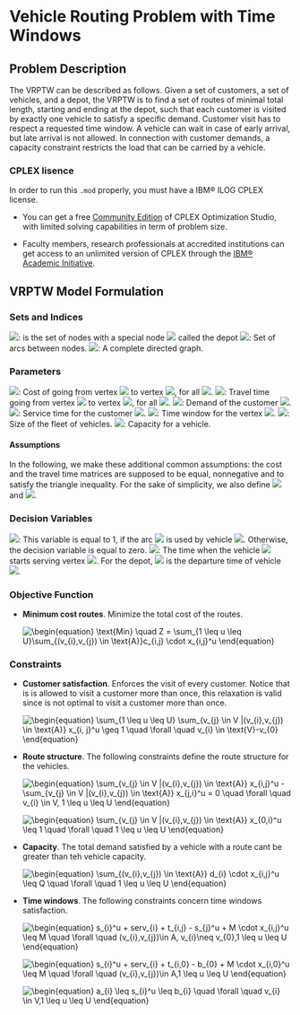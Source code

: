 # Vehicle Routing Problem with Time Windows


## Problem Description 
The VRPTW can be described as follows. Given a set of customers, a set of vehicles, and a depot, the VRPTW is to find a set of routes of minimal total length, starting and ending at the depot, such that each customer is visited by exactly one vehicle to satisfy a specific demand. Customer visit has to respect a requested time window. A vehicle can wait in case of early arrival, but late arrival is not allowed. In connection with customer demands, a capacity constraint restricts the load that can be carried by a vehicle.

### CPLEX lisence

In order to run this `.mod` properly, you must have a IBM® ILOG CPLEX license.

- You can get a free [Community Edition](http://www-01.ibm.com/software/websphere/products/optimization/cplex-studio-community-edition)
 of CPLEX Optimization Studio, with limited solving capabilities in term of problem size.

- Faculty members, research professionals at accredited institutions can get access to an unlimited version of CPLEX through the
 [IBM® Academic Initiative](https://www.ibm.com/academic/technology/data-science).
 

## VRPTW Model Formulation
### Sets and Indices
<!-- $\text{Vertex}= {(v_{0},...,v_{n})}$ --> <img src="https://render.githubusercontent.com/render/math?math=%5Ctext%7BVertex%7D%3D%20%7B(v_%7B0%7D%2C...%2Cv_%7Bn%7D)%7D">: is the set of nodes with a special node <!-- $v_{0}$ --> <img src="https://render.githubusercontent.com/render/math?math=v_%7B0%7D"> called the depot
 
<!-- $\text{Arcs}= \{(v_{i},v_{j}) \in Vertex \times Vertex \}$ --> <img src="https://render.githubusercontent.com/render/math?math=%5Ctext%7BArcs%7D%3D%20%5C%7B(v_%7Bi%7D%2Cv_%7Bj%7D)%20%5Cin%20Vertex%20%5Ctimes%20Vertex%20%5C%7D">: Set of arcs between nodes.

<!-- $G = (V, A)$ --> <img src="https://render.githubusercontent.com/render/math?math=G%20%3D%20(V%2C%20A)">: A complete directed graph.

### Parameters 

<!-- $c_{i,j}$ --> <img src="https://render.githubusercontent.com/render/math?math=c_%7Bi%2Cj%7D">: Cost of going from vertex <!-- $i$ --> <img src="https://render.githubusercontent.com/render/math?math=i"> to vertex <!-- $j$ --> <img src="https://render.githubusercontent.com/render/math?math=j">, for all <!-- $(v_{i},v_{j}) \in A$ --> <img src="https://render.githubusercontent.com/render/math?math=(v_%7Bi%7D%2Cv_%7Bj%7D)%20%5Cin%20A">.

<!-- $t_{i,j}$ --> <img src="https://render.githubusercontent.com/render/math?math=t_%7Bi%2Cj%7D">: Travel time going from vertex <!-- $i$ --> <img src="https://render.githubusercontent.com/render/math?math=i"> to vertex <!-- $j$ --> <img src="https://render.githubusercontent.com/render/math?math=j">, for all <!-- $(v_{i},v_{j}) \in A$ --> <img src="https://render.githubusercontent.com/render/math?math=(v_%7Bi%7D%2Cv_%7Bj%7D)%20%5Cin%20A">.

<!-- $d_{i} \in \mathbb{R}^+$ --> <img src="https://render.githubusercontent.com/render/math?math=d_%7Bi%7D%20%5Cin%20%5Cmathbb%7BR%7D%5E%2B">: Demand of the customer <!-- $v_{i} \in \text{V}-v_{0}$ --> <img src="https://render.githubusercontent.com/render/math?math=v_%7Bi%7D%20%5Cin%20%5Ctext%7BV%7D-v_%7B0%7D">. 

<!-- $serv_{i} \in \mathbb{R}^+$ --> <img src="https://render.githubusercontent.com/render/math?math=serv_%7Bi%7D%20%5Cin%20%5Cmathbb%7BR%7D%5E%2B">: Service time for the customer <!-- $v_{i} \in \text{V}-v_{0}$ --> <img src="https://render.githubusercontent.com/render/math?math=v_%7Bi%7D%20%5Cin%20%5Ctext%7BV%7D-v_%7B0%7D">. 

<!-- $[a_{i},b_{i}]$ --> <img src="https://render.githubusercontent.com/render/math?math=%5Ba_%7Bi%7D%2Cb_%7Bi%7D%5D">: Time window for the vertex <!-- $v_{i} \in \text{V}$ --> <img src="https://render.githubusercontent.com/render/math?math=v_%7Bi%7D%20%5Cin%20%5Ctext%7BV%7D">.

<!-- $U$ --> <img src="https://render.githubusercontent.com/render/math?math=U">: Size of the fleet of vehicles.

<!-- $Q$ --> <img src="https://render.githubusercontent.com/render/math?math=Q">: Capacity for a vehicle.

#### Assumptions
In the following, we make these additional common assumptions: the cost and the travel time matrices are supposed to be equal, nonnegative and to satisfy the triangle inequality. For the sake of simplicity, we also define <!-- $d_{0}=0$ --> <img src="https://render.githubusercontent.com/render/math?math=d_%7B0%7D%3D0"> and <!-- $serv_{0}=0$ --> <img src="https://render.githubusercontent.com/render/math?math=serv_%7B0%7D%3D0">.

### Decision Variables
<!-- $x_{i, j}^u \in \{0, 1\}$ --> <img src="https://render.githubusercontent.com/render/math?math=x_%7Bi%2C%20j%7D%5Eu%20%5Cin%20%5C%7B0%2C%201%5C%7D">: This variable is equal to 1, if the arc <!-- $(v_{i},v_{j}) \in A$ --> <img src="https://render.githubusercontent.com/render/math?math=(v_%7Bi%7D%2Cv_%7Bj%7D)%20%5Cin%20A"> is used by vehicle <!-- $u$ --> <img src="https://render.githubusercontent.com/render/math?math=u">. Otherwise, the decision variable is equal to zero.

<!-- $s_{i}^u \in \mathbb{R}^+$ --> <img src="https://render.githubusercontent.com/render/math?math=s_%7Bi%7D%5Eu%20%5Cin%20%5Cmathbb%7BR%7D%5E%2B">: The time when the vehicle <!-- $u$ --> <img src="https://render.githubusercontent.com/render/math?math=u"> starts serving vertex <!-- $v_{i} \in V$ --> <img src="https://render.githubusercontent.com/render/math?math=v_%7Bi%7D%20%5Cin%20V">. For the depot, <!-- $s_{0}^u$ --> <img src="https://render.githubusercontent.com/render/math?math=s_%7B0%7D%5Eu"> is the departure time of vehicle <!-- $u$ --> <img src="https://render.githubusercontent.com/render/math?math=u">.  

### Objective Function
- **Minimum cost routes**. Minimize the total cost of the routes. 

    <img src=
    "https://render.githubusercontent.com/render/math?math=%5Cdisplaystyle+%5Cbegin%7Bequation%7D%0A%5Ctext%7BMin%7D+%5Cquad+Z+%3D+%5Csum_%7B1+%5Cleq+u+%5Cleq+U%7D%5Csum_%7B%28v_%7Bi%7D%2Cv_%7Bj%7D%29+%5Cin+%5Ctext%7BA%7D%7Dc_%7Bi%2Cj%7D+%5Ccdot+x_%7Bi%2Cj%7D%5Eu%0A%5Cend%7Bequation%7D%0A" 
    alt="\begin{equation}
    \text{Min} \quad Z = \sum_{1 \leq u \leq U}\sum_{(v_{i},v_{j}) \in \text{A}}c_{i,j} \cdot x_{i,j}^u
    \end{equation}
    ">

### Constraints 
- **Customer satisfaction**. Enforces the visit of every customer. Notice that is is allowed to visit a customer more than once, this relaxation is valid since is not optimal to visit a customer more than once. 

    <img src=
    "https://render.githubusercontent.com/render/math?math=%5Cdisplaystyle+%5Cbegin%7Bequation%7D%0A%5Csum_%7B1+%5Cleq+u+%5Cleq+U%7D+%5Csum_%7Bv_%7Bj%7D+%5Cin+V+%7C%28v_%7Bi%7D%2Cv_%7Bj%7D%29+%5Cin+%5Ctext%7BA%7D%7D+x_%7Bi%2C+j%7D%5Eu+%5Cgeq+1+%5Cquad+%5Cforall+%5Cquad+v_%7Bi%7D+%5Cin+%5Ctext%7BV%7D-v_%7B0%7D%0A%5Cend%7Bequation%7D" 
    alt="\begin{equation}
    \sum_{1 \leq u \leq U} \sum_{v_{j} \in V |(v_{i},v_{j}) \in \text{A}} x_{i, j}^u \geq 1 \quad \forall \quad v_{i} \in \text{V}-v_{0}
    \end{equation}">

- **Route structure**. The following constraints define the route structure for the vehicles.

    <img src=
    "https://render.githubusercontent.com/render/math?math=%5Cdisplaystyle+%5Cbegin%7Bequation%7D%0A%5Csum_%7Bv_%7Bj%7D+%5Cin+V+%7C%28v_%7Bi%7D%2Cv_%7Bj%7D%29+%5Cin+%5Ctext%7BA%7D%7D+x_%7Bi%2Cj%7D%5Eu+-+%5Csum_%7Bv_%7Bj%7D+%5Cin+V+%7C%28v_%7Bi%7D%2Cv_%7Bj%7D%29+%5Cin+%5Ctext%7BA%7D%7D+x_%7Bj%2Ci%7D%5Eu++%3D+0+%5Cquad+%5Cforall+%5Cquad++v_%7Bi%7D+%5Cin+V%2C+1+%5Cleq+u+%5Cleq+U%0A%5Cend%7Bequation%7D" 
    alt="\begin{equation}
    \sum_{v_{j} \in V |(v_{i},v_{j}) \in \text{A}} x_{i,j}^u - \sum_{v_{j} \in V |(v_{i},v_{j}) \in \text{A}} x_{j,i}^u  = 0 \quad \forall \quad  v_{i} \in V, 1 \leq u \leq U
    \end{equation}">
    
    <img src=
    "https://render.githubusercontent.com/render/math?math=%5Cdisplaystyle+%5Cbegin%7Bequation%7D%0A%5Csum_%7Bv_%7Bj%7D+%5Cin+V+%7C%28v_%7Bi%7D%2Cv_%7Bj%7D%29+%5Cin+%5Ctext%7BA%7D%7D+x_%7B0%2Ci%7D%5Eu+%5Cleq+1+%5Cquad+%5Cforall+%5Cquad+1+%5Cleq+u+%5Cleq+U%0A%5Cend%7Bequation%7D" 
    alt="\begin{equation}
    \sum_{v_{j} \in V |(v_{i},v_{j}) \in \text{A}} x_{0,i}^u \leq 1 \quad \forall \quad 1 \leq u \leq U
    \end{equation}">

- **Capacity**. The total demand satisfied by a vehicle with a route cant be greater than teh vehicle capacity.

    <img src=
    "https://render.githubusercontent.com/render/math?math=%5Cdisplaystyle+%5Cbegin%7Bequation%7D%0A%5Csum_%7B%28v_%7Bi%7D%2Cv_%7Bj%7D%29+%5Cin+%5Ctext%7BA%7D%7D+d_%7Bi%7D+%5Ccdot+x_%7Bi%2Cj%7D%5Eu+%5Cleq+Q+%5Cquad+%5Cforall+%5Cquad+1+%5Cleq+u+%5Cleq+U%0A%5Cend%7Bequation%7D" 
    alt="\begin{equation}
    \sum_{(v_{i},v_{j}) \in \text{A}} d_{i} \cdot x_{i,j}^u \leq Q \quad \forall \quad 1 \leq u \leq U
    \end{equation}">

- **Time windows**. The following constraints concern time windows satisfaction.

    <img src=
    "https://render.githubusercontent.com/render/math?math=%5Cdisplaystyle+%5Cbegin%7Bequation%7D%0As_%7Bi%7D%5Eu+%2B+serv_%7Bi%7D+%2B+t_%7Bi%2Cj%7D+-+s_%7Bj%7D%5Eu+%2B+M+%5Ccdot+x_%7Bi%2Cj%7D%5Eu+%5Cleq+M+%5Cquad+%5Cforall+%5Cquad+%28v_%7Bi%7D%2Cv_%7Bj%7D%29%5Cin+A%2C+v_%7Bi%7D%5Cneq+v_%7B0%7D%2C1+%5Cleq+u+%5Cleq+U%0A%5Cend%7Bequation%7D" 
    alt="\begin{equation}
    s_{i}^u + serv_{i} + t_{i,j} - s_{j}^u + M \cdot x_{i,j}^u \leq M \quad \forall \quad (v_{i},v_{j})\in A, v_{i}\neq v_{0},1 \leq u \leq U
    \end{equation}">

    <img src=
    "https://render.githubusercontent.com/render/math?math=%5Cdisplaystyle+%5Cbegin%7Bequation%7D%0As_%7Bi%7D%5Eu+%2B+serv_%7Bi%7D+%2B+t_%7Bi%2C0%7D+-+b_%7B0%7D+%2B+M+%5Ccdot+x_%7Bi%2C0%7D%5Eu+%5Cleq+M+%5Cquad+%5Cforall+%5Cquad+%28v_%7Bi%7D%2Cv_%7Bj%7D%29%5Cin+A%2C1+%5Cleq+u+%5Cleq+U%0A%5Cend%7Bequation%7D" 
    alt="\begin{equation}
    s_{i}^u + serv_{i} + t_{i,0} - b_{0} + M \cdot x_{i,0}^u \leq M \quad \forall \quad (v_{i},v_{j})\in A,1 \leq u \leq U
    \end{equation}">

    <img src=
    "https://render.githubusercontent.com/render/math?math=%5Cdisplaystyle+%5Cbegin%7Bequation%7D%0Aa_%7Bi%7D+%5Cleq+s_%7Bi%7D%5Eu+%5Cleq+b_%7Bi%7D+%5Cquad+%5Cforall+%5Cquad+v_%7Bi%7D+%5Cin+V%2C1+%5Cleq+u+%5Cleq+U%0A%5Cend%7Bequation%7D" 
    alt="\begin{equation}
    a_{i} \leq s_{i}^u \leq b_{i} \quad \forall \quad v_{i} \in V,1 \leq u \leq U
    \end{equation}">